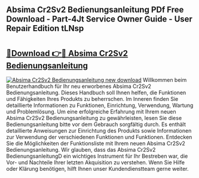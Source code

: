 ## Absima Cr2Sv2 Bedienungsanleitung PDf Free Download - Part-4Jt Service Owner Guide - User Repair Edition tLNsp

# <h2><a href="http://df0fw2.blite.top/?on=Absima+Cr2Sv2+Bedienungsanleitung">🔗Download 👉🔴 Absima Cr2Sv2 Bedienungsanleitung</a></h2>

[![Absima Cr2Sv2 Bedienungsanleitung new download](https://i.imgur.com/lujVjoI.png)](http://df0fw2.blite.top/?on=Absima+Cr2Sv2+Bedienungsanleitung)
Willkommen beim Benutzerhandbuch für Ihr neu erworbenes Absima Cr2Sv2 Bedienungsanleitung. Dieses Handbuch soll Ihnen helfen, die Funktionen und Fähigkeiten Ihres Produkts zu beherrschen. Im Inneren finden Sie detaillierte Informationen zu Funktionen, Einrichtung, Verwendung, Wartung und Problemlösung. Um eine erfolgreiche Erfahrung mit Ihrem neuen Absima Cr2Sv2 Bedienungsanleitung zu gewährleisten, lesen Sie diese Bedienungsanleitung bitte vor dem Gebrauch sorgfältig durch. Es enthält detaillierte Anweisungen zur Einrichtung des Produkts sowie Informationen zur Verwendung der verschiedenen Funktionen und Funktionen. Entdecken Sie die Möglichkeiten der Funktionsliste mit Ihrem neuen Absima Cr2Sv2 Bedienungsanleitung. Wir glauben, dass das Absima Cr2Sv2 BedienungsanleitungD ein wichtiges Instrument für Ihr Bestreben war, die Vor- und Nachteile Ihrer letzten Akquisition zu verstehen. Wenn Sie Hilfe oder Klärung benötigen, hilft Ihnen unser Kundendienstteam gerne weiter.
